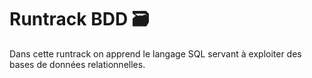 # Runtrack BDD 🗃️

Dans cette runtrack on apprend le langage SQL servant à exploiter des bases de données relationnelles.

